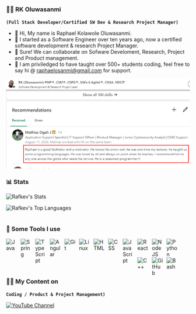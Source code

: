   ### 🏄‍♂️ RK Oluwasanmi

**`(Full Stack Developer/Certified SW Dev & Research Project Manager)`**

- 👋 Hi, My name is Raphael Kolawole Oluwasanmi.
- 👀 I started as a Software Engineer over ten years ago, now a certified software development & research Project Manager. 
- 💞️ Sure! We can collaborate on Sofware Develoment, Research, Project and Product management.
- 👋 I am priviledged to have taught over 500+ students coding, feel free to say hi @ raphaelosanmi@gmail.com for support.
  <div align="left">
<a href="https://www.youtube.com/channel/UCXJLum_eZ6BJj4m4Dy73rxQ/edit"><img src="https://github.com/Rafkev/Rafkev/blob/main/Testimonial3.png" alt="YouTube Channel"></a>
</div>

### 📊 Stats

![Rafkev's Stats](https://github-readme-stats.vercel.app/api?username=Rafkev&theme=dark&show_icons=true&hide_border=false&count_private=true)

![Rafkev's Top Languages](https://github-readme-stats.vercel.app/api/top-langs/?username=Rafkev&theme=dark&show_icons=true&hide_border=false&layout=compact)

#


### 🧰 Some Tools I use

<img align="left" alt="Java" width="30px" style="padding-right:10px;" src="https://cdn.jsdelivr.net/gh/devicons/devicon/icons/java/java-original.svg"/>
<img align="left" alt="Spring" width="30px" style="padding-right:10px;" src="https://cdn.jsdelivr.net/gh/devicons/devicon/icons/spring/spring-original.svg" />
<img align="left" alt="TypeScript" width="30px" style="padding-right:10px;" src="https://cdn.jsdelivr.net/gh/devicons/devicon/icons/typescript/typescript-plain.svg" />
<img align="left" alt="Angular" width="30px" style="padding-right:10px;" src="https://cdn.jsdelivr.net/gh/devicons/devicon/icons/angularjs/angularjs-plain.svg" />
<img align="left" alt="Git" width="30px" style="padding-right:10px;" src="https://cdn.jsdelivr.net/gh/devicons/devicon/icons/git/git-original.svg" />
<img align="left" alt="Linux" width="30px" style="padding-right:10px;" src="https://cdn.jsdelivr.net/gh/devicons/devicon/icons/linux/linux-original.svg" />
<img align="left" alt="HTML" width="30px" style="padding-right:10px;" src="https://cdn.jsdelivr.net/gh/devicons/devicon/icons/html5/html5-plain.svg" />
<img align="left" alt="CSS" width="30px" style="padding-right:10px;" src="https://cdn.jsdelivr.net/gh/devicons/devicon/icons/css3/css3-plain.svg" />
<img align="left" alt="JavaScript" width="30px" style="padding-right:10px;" src="https://cdn.jsdelivr.net/gh/devicons/devicon/icons/javascript/javascript-plain.svg" />
<img align="left" alt="React" width="30px" style="padding-right:10px;" src="https://cdn.jsdelivr.net/gh/devicons/devicon/icons/react/react-original.svg" />
<img align="left" alt="NodeJS" width="30px" style="padding-right:10px;" src="https://cdn.jsdelivr.net/gh/devicons/devicon/icons/nodejs/nodejs-original.svg" />
<img align="left" alt="Python" width="30px" style="padding-right:10px;" src="https://cdn.jsdelivr.net/gh/devicons/devicon/icons/python/python-plain.svg" />
<img align="left" alt="C++" width="30px" style="padding-right:10px;" src="https://cdn.jsdelivr.net/gh/devicons/devicon/icons/cplusplus/cplusplus-line.svg" />
<img align="left" alt="GitHub" width="30px" style="padding-right:10px;" src="https://cdn.jsdelivr.net/gh/devicons/devicon/icons/github/github-original.svg" />
<img align="left" alt="Bash" width="30px" style="padding-right:10px;" src="https://cdn.jsdelivr.net/gh/devicons/devicon/icons/bash/bash-original.svg" />

</br>
</br>
</br>


<br/>  

#
  ### 🏄‍♂️ My Content on 

**`Coding / Product & Project Management)`**

<div align="left">
<a href="https://www.youtube.com/channel/UCXJLum_eZ6BJj4m4Dy73rxQ/edit"><img src="https://img.youtube.com/vi/p2vpqKBPj4U/sddefault.jpg" alt="YouTube Channel"></a>
</div>

#

<!---
Rafkev/Rafkev is a ✨ special ✨ repository because its `README.md` (this file) appears on your GitHub profile.
You can click the Preview link to take a look at your changes.
--->
